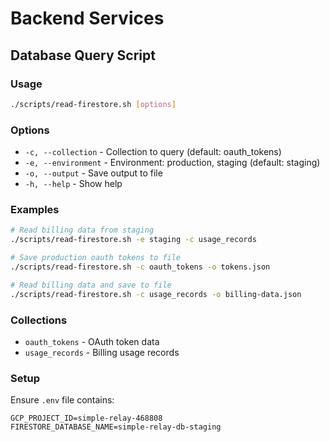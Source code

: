 # Backend Services

## Database Query Script

### Usage
```bash
./scripts/read-firestore.sh [options]
```

### Options
- `-c, --collection` - Collection to query (default: oauth_tokens)
- `-e, --environment` - Environment: production, staging (default: staging)
- `-o, --output` - Save output to file
- `-h, --help` - Show help

### Examples
```bash
# Read billing data from staging
./scripts/read-firestore.sh -e staging -c usage_records

# Save production oauth tokens to file
./scripts/read-firestore.sh -c oauth_tokens -o tokens.json

# Read billing data and save to file
./scripts/read-firestore.sh -c usage_records -o billing-data.json
```

### Collections
- `oauth_tokens` - OAuth token data
- `usage_records` - Billing usage records

### Setup
Ensure `.env` file contains:
```
GCP_PROJECT_ID=simple-relay-468808
FIRESTORE_DATABASE_NAME=simple-relay-db-staging
```